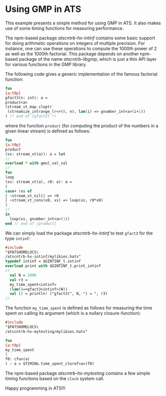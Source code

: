# Using GMP in ATS

This example presents a simple method for using GMP in ATS.
It also makes use of some timing functions for measuring performance.

The npm-based package *atscntrb-hx-intinf* contains some basic support
for doing arithmetic operations on integers of multiple precision. For
instance, one can use these operations to compute the 1000th power of
2 as well as the 1000th factorial. This package depends on another
npm-based package of the name *atscntrb-libgmp*, which is just a thin
API layer for various functions in the GMP library.

The following code gives a generic implementation of the famous
factorial function:

```ats
fun
{a:t0p}
gfact3(n: int): a =
product<a>
(stream_vt_map_cloptr
 (streamize_intrange_lr<>(0, n), lam(i) => gnumber_int<a>(i+1))
) (* end of [gfact3] *)
```

where the function `product` (for computing the product of the numbers
in a given linear stream) is defined as follows:

```ats
fun
{a:t0p}
product
(xs: stream_vt(a)): a = let
//
overload * with gmul_val_val
//
fun
loop
(xs: stream_vt(a), r0: a): a =
(
case+ !xs of
| ~stream_vt_nil() => r0
| ~stream_vt_cons(x0, xs) => loop(xs, r0*x0)
)
//
in
  loop(xs, gnumber_int<a>(1))
end // end of [product]
```

We can simply load the package *atscntrb-hx-intinf*
to test `gfact3` for the type `intinf`:

```ats
#include
"$PATSHOMELOCS\
/atscntrb-hx-intinf/mylibies.hats"
typedef intinf = $GINTINF_t.intinf
overload print with $GINTINF_t.print_intinf
//
  val N = 1000
  val r3 =
  my_time_spent<intinf>
  (lam()=>gfact3<intinf>(N))
  val () = println! ("gfact3(", N, ") = ", r3)
//
```

The function `my_time_spent` is defined as follows
for measuring the time spent on calling its argument
(which is a nullary closure-function):

```ats
#include
"$PATSHOMELOCS\
/atscntrb-hx-mytesting/mylibies.hats"

fun
{a:t0p}
my_time_spent
(
f0: cfun(a)
) : a = $TIMING.time_spent_cloref<a>(f0)
```

The npm-based package *atscntrb-hx-mytesting* contains a few
simple timing functions based on the `clock` system call.
  
Happy programming in ATS!!!
